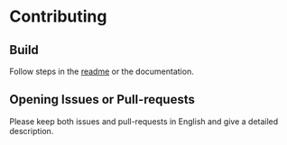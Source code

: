 # Contributing

## Build

Follow steps in the [readme](./README.md) or the documentation.

## Opening Issues or Pull-requests

Please keep both issues and pull-requests in English and give a detailed description.
